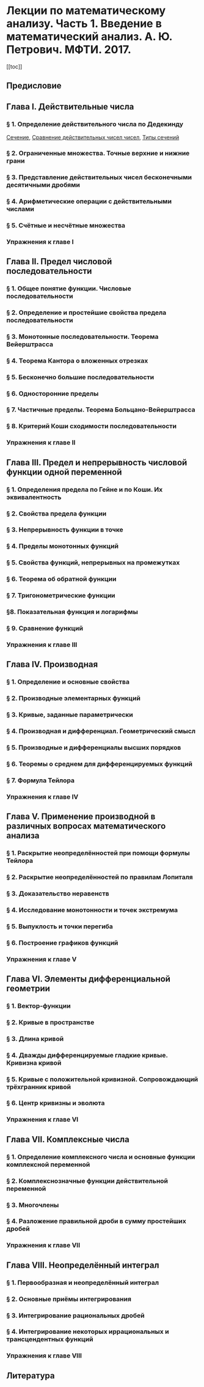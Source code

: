 # Лекции по математическому анализу. Часть 1. Введение в математический анализ. А. Ю. Петрович. МФТИ. 2017.

[[toc]]

## Предисловие

## Глава I. Действительные числа

### § 1. Определение действительного числа по Дедекинду

[Сечение](20221030191856.md), [Сравнение действительных чисел чисел](20221030232937.md), [Типы сечений](20221030230520.md)

### § 2. Ограниченные множества. Точные верхние и нижние грани

### § 3. Представление действительных чисел бесконечными десятичными дробями

### § 4. Арифметические операции с действительными числами

### § 5. Счётные и несчётные множества 

### Упражнения к главе I

## Глава II. Предел числовой последовательности

### § 1. Общее понятие функции. Числовые последовательности

### § 2. Определение и простейшие свойства предела последовательности

### § 3. Монотонные последовательности. Теорема Вейерштрасса

### § 4. Теорема Кантора о вложенных отрезках

### § 5. Бесконечно большие последовательности

### § 6. Односторонние пределы

### § 7. Частичные пределы. Теорема Больцано-Вейерштрасса

### § 8. Критерий Коши сходимости последовательности

### Упражнения к главе II

## Глава III. Предел и непрерывность числовой функции одной переменной

### § 1. Определения предела по Гейне и по Коши. Их эквивалентность

### § 2. Свойства предела функции

### § 3. Непрерывность функции в точке

### § 4. Пределы монотонных функций

### § 5. Свойства функций, непрерывных на промежутках

### § 6. Теорема об обратной функции

### § 7. Тригонометрические функции

### §8. Показательная функция и логарифмы

### § 9. Сравнение функций

### Упражнения к главе III

## Глава IV. Производная

### § 1. Определение и основные свойства

### § 2. Производные элементарных функций

### § 3. Кривые, заданные параметрически

### § 4. Производная и дифференциал. Геометрический смысл

### § 5. Производные и дифференциалы высших порядков

### § 6. Теоремы о среднем для дифференцируемых функций

### § 7. Формула Тейлора

### Упражнения к главе IV

## Глава V. Применение производной в различных вопросах математического анализа

### § 1. Раскрытие неопределённостей при помощи формулы Тейлора

### § 2. Раскрытие неопределённостей по правилам Лопиталя

### § 3. Доказательство неравенств

### § 4. Исследование монотонности и точек экстремума

### § 5. Выпуклость и точки перегиба

### § 6. Построение графиков функций

### Упражнения к главе V

## Глава VI. Элементы дифференциальной геометрии

### § 1. Вектор-функции

### § 2. Кривые в пространстве

### § 3. Длина кривой

### § 4. Дважды дифференцируемые гладкие кривые. Кривизна кривой

### § 5. Кривые с положительной кривизной. Сопровождающий трёхгранник кривой

### § 6. Центр кривизны и эволюта

### Упражнения к главе VI

## Глава VII. Комплексные числа

### § 1. Определение комплексного числа и основные функции комплексной переменной

### § 2. Комплекснозначные функции действительной переменной

### § 3. Многочлены

### § 4. Разложение правильной дроби в сумму простейших дробей

### Упражнения к главе VII

## Глава VIII. Неопределённый интеграл 

### § 1. Первообразная и неопределённый интеграл

### § 2. Основные приёмы интегрирования

### § 3. Интегрирование рациональных дробей

### § 4. Интегрирование некоторых иррациональных и трансцендентных функций

### Упражнения к главе VIII

## Литература
